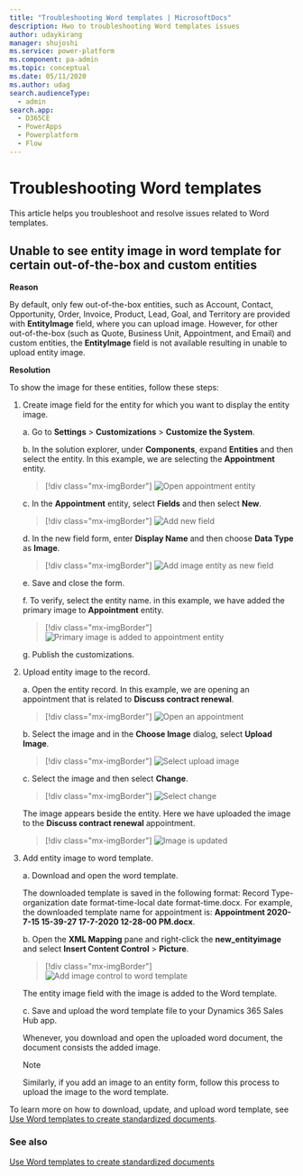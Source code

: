 ```yaml
---
title: "Troubleshooting Word templates | MicrosoftDocs"
description: Hwo to troubleshooting Word templates issues
author: udaykirang
manager: shujoshi
ms.service: power-platform
ms.component: pa-admin
ms.topic: conceptual
ms.date: 05/11/2020
ms.author: udag
search.audienceType: 
  - admin
search.app:
  - D365CE
  - PowerApps
  - Powerplatform
  - Flow
---
```


# Troubleshooting Word templates

This article helps you troubleshoot and resolve issues related to Word templates.

## Unable to see entity image in word template for certain out-of-the-box and custom entities

**Reason**

By default, only few out-of-the-box entities, such as Account, Contact, Opportunity, Order, Invoice, Product, Lead, Goal, and Territory are provided with **EntityImage** field, where you can upload image. However, for other out-of-the-box (such as Quote, Business Unit, Appointment, and Email) and custom entities, the **EntityImage** field is not available resulting in unable to upload entity image.

**Resolution** 

To show the image for these entities, follow these steps:

1.	Create image field for the entity for which you want to display the entity image. 

    a.	Go to **Settings** > **Customizations** > **Customize the System**.

    b.	In the solution explorer, under **Components**, expand **Entities** and then select the entity. In this example, we are selecting the **Appointment** entity.

    > [!div class="mx-imgBorder"]
    > ![Open appointment entity](media/ts-wordtemplate-select-appointment-entity.png "Open appointment entity")

    c.	In the **Appointment** entity, select **Fields** and then select **New**.

    > [!div class="mx-imgBorder"]
    > ![Add new field](media/ts-wordtemplate-select-new-field.png "Add new field")
    
    d.	In the new field form, enter **Display Name** and then choose **Data Type** as **Image**. 

    > [!div class="mx-imgBorder"]
    > ![Add image entity as new field](media/ts-wordtemplate-add-image-entity.png "Add image entity as new field") 

    e.	Save and close the form. 

    f.	To verify, select the entity name. in this example, we have added the primary image to **Appointment** entity.

    > [!div class="mx-imgBorder"]
    > ![Primary image is added to appointment entity](media/ts-wordtemplate-primary-image-entity-added.png "Primary image is added to appointment entity")

    g.	Publish the customizations.

2.	Upload entity image to the record. 

    a.	Open the entity record. In this example, we are opening an appointment that is related to **Discuss contract renewal**.

    > [!div class="mx-imgBorder"]
    > ![Open an appointment](media/ts-wordtemplate-open-appointment.png "Open an appointment")
 
    b.	Select the image and in the **Choose Image** dialog, select **Upload Image**.

    > [!div class="mx-imgBorder"]
    > ![Select upload image](media/ts-wordtemplate-select-upload-image.png "Select upload image")

    c.	Select the image and then select **Change**.

    > [!div class="mx-imgBorder"]
    > ![Select change](media/ts-wordtemplate-select-change.png "Select change")

    The image appears beside the entity. Here we have uploaded the image to the **Discuss contract renewal** appointment.

    > [!div class="mx-imgBorder"]
    > ![Image is updated](media/ts-wordtemplate-image-updated.png "Image is updated")

3.	Add entity image to word template. 

    a.	Download and open the word template.

    The downloaded template is saved in the following format: Record Type-organization date format-time-local date format-time.docx. For example, the downloaded template name for appointment is: **Appointment 2020-7-15 15-39-27 17-7-2020 12-28-00 PM.docx**. 

    b.	Open the **XML Mapping** pane and right-click the **new_entityimage** and select **Insert Content Control** > **Picture**.

    > [!div class="mx-imgBorder"]
    > ![Add image control to word template](media/ts-wordtemplate-add-image-word-template.png "Add image control to word template")
     
    The entity image field with the image is added to the Word template.

    c.	Save and upload the word template file to your Dynamics 365 Sales Hub app.
    
    Whenever, you download and open the uploaded word document, the document consists the added image.

    >[!NOTE]
    >Similarly, if you add an image to an entity form, follow this process to upload the image to the word template. 

To learn more on how to download, update, and upload word template, see [Use Word templates to create standardized documents](using-word-templates-dynamics-365.md).


### See also

[Use Word templates to create standardized documents](using-word-templates-dynamics-365.md)